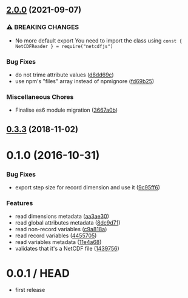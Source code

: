 ## [2.0.0](https://github.com/cheminfo/netcdfjs/compare/v0.7.0...v2.0.0) (2021-09-07)


### ⚠ BREAKING CHANGES

* No more default export
You need to import the class using `const { NetCDFReader } = require("netcdfjs")`

### Bug Fixes

* do not trime attribute values ([d8dd69c](https://github.com/cheminfo/netcdfjs/commit/d8dd69c6582a7372630fb991e537e2dbff1da68b))
* use npm's "files" array instead of npmignore ([fd69b25](https://github.com/cheminfo/netcdfjs/commit/fd69b2575103c4cc16a91472c702a8716115066c))


### Miscellaneous Chores

* Finalise es6 module migration ([3667a0b](https://github.com/cheminfo/netcdfjs/commit/3667a0b6be1c1ab444e46b620f38234dcac5c87c))

<a name="0.3.3"></a>
## [0.3.3](https://github.com/cheminfo-js/netcdfjs/compare/v0.3.2...v0.3.3) (2018-11-02)



<a name="0.1.0"></a>
# 0.1.0 (2016-10-31)


### Bug Fixes

* export step size for record dimension and use it ([9c95ff6](https://github.com/cheminfo-js/netcdfjs/commit/9c95ff6))


### Features

* read dimensions metadata ([aa3ae30](https://github.com/cheminfo-js/netcdfjs/commit/aa3ae30))
* read global attributes metadata ([8dc9d71](https://github.com/cheminfo-js/netcdfjs/commit/8dc9d71))
* read non-record variables ([c9a818a](https://github.com/cheminfo-js/netcdfjs/commit/c9a818a))
* read record variables ([4455705](https://github.com/cheminfo-js/netcdfjs/commit/4455705))
* read variables metadata ([11e4a68](https://github.com/cheminfo-js/netcdfjs/commit/11e4a68))
* validates that it's a NetCDF file ([1439756](https://github.com/cheminfo-js/netcdfjs/commit/1439756))



0.0.1 / HEAD
============

* first release
